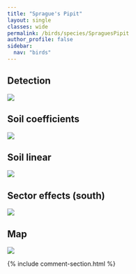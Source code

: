 ```yaml
---
title: "Sprague's Pipit"
layout: single
classes: wide
permalink: /birds/species/SpraguesPipit
author_profile: false
sidebar:
  nav: "birds"
---
```


<h2>Detection</h2>

<a href="https://beallen.github.io/DevelopmentWebsite/assets/images/birds/SpraguesPipit/det.jpg">
<img src="https://beallen.github.io/DevelopmentWebsite/assets/images/birds/SpraguesPipit/det.jpg">
</a>

<h2>Soil coefficients</h2>

<a href="https://beallen.github.io/DevelopmentWebsite/assets/images/birds/SpraguesPipit/soilhf.jpg">
<img src="https://beallen.github.io/DevelopmentWebsite/assets/images/birds/SpraguesPipit/soilhf.jpg">
</a>

<h2>Soil linear</h2>

<a href="https://beallen.github.io/DevelopmentWebsite/assets/images/birds/SpraguesPipit/lin-south.jpg">
<img src="https://beallen.github.io/DevelopmentWebsite/assets/images/birds/SpraguesPipit/lin-south.jpg">
</a>

<h2>Sector effects (south)</h2>

<a href="https://beallen.github.io/DevelopmentWebsite/assets/images/birds/SpraguesPipit/sector-south.jpg">
<img src="https://beallen.github.io/DevelopmentWebsite/assets/images/birds/SpraguesPipit/sector-south.jpg">
</a>

<h2>Map</h2>

<a href="https://beallen.github.io/DevelopmentWebsite/assets/images/birds/SpraguesPipit/map.jpg">
<img src="https://beallen.github.io/DevelopmentWebsite/assets/images/birds/SpraguesPipit/map.jpg">
</a>

{% include comment-section.html %}
